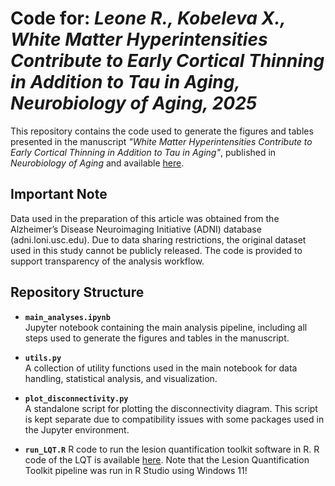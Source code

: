 # Code for: *Leone R., Kobeleva X., White Matter Hyperintensities Contribute to Early Cortical Thinning in Addition to Tau in Aging, Neurobiology of Aging, 2025*

This repository contains the code used to generate the figures and tables presented in the manuscript *"White Matter Hyperintensities Contribute to Early Cortical Thinning in Addition to Tau in Aging"*, published in *Neurobiology of Aging* and available [here](https://www.sciencedirect.com/science/article/abs/pii/S0197458025001216).

## Important Note

Data used in the preparation of this article was obtained from the Alzheimer’s Disease Neuroimaging Initiative (ADNI) database (adni.loni.usc.edu).
Due to data sharing restrictions, the original dataset used in this study cannot be publicly released. The code is provided to support transparency of the analysis workflow.

## Repository Structure

- **`main_analyses.ipynb`**  
  Jupyter notebook containing the main analysis pipeline, including all steps used to generate the figures and tables in the manuscript.

- **`utils.py`**  
  A collection of utility functions used in the main notebook for data handling, statistical analysis, and visualization.

- **`plot_disconnectivity.py`**  
  A standalone script for plotting the disconnectivity diagram. This script is kept separate due to compatibility issues with some packages used in the Jupyter environment.

- **`run_LQT.R`** 
  R code to run the lesion quantification toolkit software in R. R code of the LQT is available [here](https://github.com/jdwor/LQT). Note that the Lesion Quantification Toolkit pipeline was run in R Studio using Windows 11!

